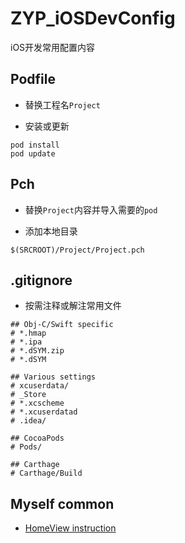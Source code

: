 # ZYP_iOSDevConfig

iOS开发常用配置内容


## Podfile


* 替换工程名`Project`


* 安装或更新


```vim
pod install
pod update
```


## Pch


* 替换`Project`内容并导入需要的`pod`


* 添加本地目录


```vim
$(SRCROOT)/Project/Project.pch
```


## .gitignore


* 按需注释或解注常用文件


```
## Obj-C/Swift specific
# *.hmap
# *.ipa
# *.dSYM.zip
# *.dSYM

## Various settings
# xcuserdata/
# _Store
# *.xcscheme
# *.xcuserdatad
# .idea/

## CocoaPods
# Pods/

## Carthage
# Carthage/Build
```



## Myself common

* [HomeView instruction](https://github.com/SilverBulletZyp/ZYP_HomeViewController)


